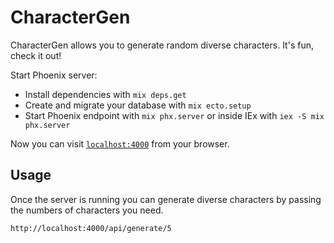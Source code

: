 # CharacterGen

CharacterGen allows you to generate random diverse characters. It's fun, check it out!

Start Phoenix server:

  * Install dependencies with `mix deps.get`
  * Create and migrate your database with `mix ecto.setup`
  * Start Phoenix endpoint with `mix phx.server` or inside IEx with `iex -S mix phx.server`

Now you can visit [`localhost:4000`](http://localhost:4000) from your browser.

## Usage

Once the server is running you can generate diverse characters by passing the numbers of characters you need.

```bash
http://localhost:4000/api/generate/5
```
